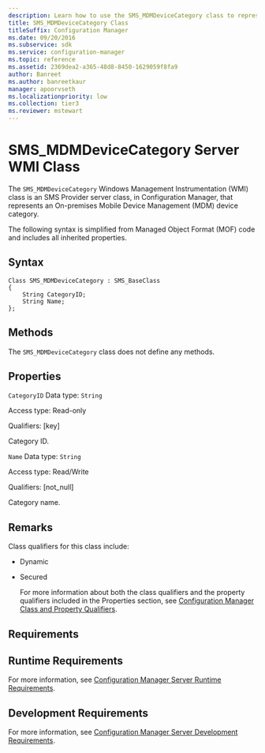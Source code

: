 ```yaml
---
description: Learn how to use the SMS_MDMDeviceCategory class to represent an On-premises Mobile Device Management (MDM) device category.
title: SMS_MDMDeviceCategory Class
titleSuffix: Configuration Manager
ms.date: 09/20/2016
ms.subservice: sdk
ms.service: configuration-manager
ms.topic: reference
ms.assetid: 2369dea2-a365-48d8-8450-1629059f8fa9
author: Banreet
ms.author: banreetkaur
manager: apoorvseth
ms.localizationpriority: low
ms.collection: tier3
ms.reviewer: mstewart
---
```

# SMS_MDMDeviceCategory Server WMI Class
The `SMS_MDMDeviceCategory` Windows Management Instrumentation (WMI) class is an SMS Provider server class, in Configuration Manager, that represents an On-premises Mobile Device Management (MDM) device category.

 The following syntax is simplified from Managed Object Format (MOF) code and includes all inherited properties.

## Syntax

```
Class SMS_MDMDeviceCategory : SMS_BaseClass
{
    String CategoryID;
    String Name;
};

```

## Methods
 The `SMS_MDMDeviceCategory` class does not define any methods.

## Properties
 `CategoryID`
 Data type: `String`

 Access type: Read-only

 Qualifiers: [key]

 Category ID.

 `Name`
 Data type: `String`

 Access type: Read/Write

 Qualifiers: [not_null]

 Category name.

## Remarks
 Class qualifiers for this class include:

- Dynamic

- Secured

  For more information about both the class qualifiers and the property qualifiers included in the Properties section, see [Configuration Manager Class and Property Qualifiers](../../../develop/reference/misc/class-and-property-qualifiers.md).

## Requirements

## Runtime Requirements
 For more information, see [Configuration Manager Server Runtime Requirements](../../../develop/core/reqs/server-runtime-requirements.md).

## Development Requirements
 For more information, see [Configuration Manager Server Development Requirements](../../../develop/core/reqs/server-development-requirements.md).
